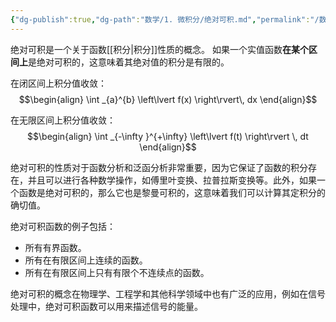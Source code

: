 ```yaml
---
{"dg-publish":true,"dg-path":"数学/1. 微积分/绝对可积.md","permalink":"/数学/1. 微积分/绝对可积/","dgPassFrontmatter":true,"noteIcon":"","created":"2024-05-21T22:29:37.816+08:00","updated":"2025-04-14T11:45:59.317+08:00"}
---
```



绝对可积是一个关于函数[[积分\|积分]]性质的概念。
如果一个实值函数**在某个区间上**是绝对可积的，这意味着其绝对值的积分是有限的。


在闭区间上积分值收敛：
$$\begin{align}
\int _{a}^{b} \left\lvert  f(x) \right\rvert\, dx 
\end{align}$$


在无限区间上积分值收敛：
$$\begin{align}
\int _{-\infty }^{+\infty}  \left\lvert  f(t) \right\rvert \, dt 
\end{align}$$


绝对可积的性质对于函数分析和泛函分析非常重要，因为它保证了函数的积分存在，并且可以进行各种数学操作，如傅里叶变换、拉普拉斯变换等。此外，如果一个函数是绝对可积的，那么它也是黎曼可积的，这意味着我们可以计算其定积分的确切值。

绝对可积函数的例子包括：
- 所有有界函数。
- 所有在有限区间上连续的函数。
- 所有在有限区间上只有有限个不连续点的函数。

绝对可积的概念在物理学、工程学和其他科学领域中也有广泛的应用，例如在信号处理中，绝对可积函数可以用来描述信号的能量。


